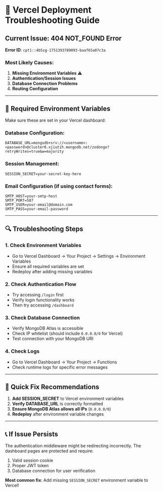# 🚨 Vercel Deployment Troubleshooting Guide

## Current Issue: 404 NOT_FOUND Error

**Error ID**: `cpt1::4b5sg-1751393789093-baaf65a07c3a`

### Most Likely Causes:

1. **Missing Environment Variables** ⚠️
2. **Authentication/Session Issues**
3. **Database Connection Problems**
4. **Routing Configuration**

---

## 🔧 Required Environment Variables

Make sure these are set in your Vercel dashboard:

### **Database Configuration**:

```
DATABASE_URL=mongodb+srv://<username>:<password>@cluster0.xjiutih.mongodb.net/zodongo?retryWrites=true&w=majority
```

### **Session Management**:

```
SESSION_SECRET=your-secret-key-here
```

### **Email Configuration** (if using contact forms):

```
SMTP_HOST=your-smtp-host
SMTP_PORT=587
SMTP_USER=your-email@domain.com
SMTP_PASS=your-email-password
```

---

## 🔍 Troubleshooting Steps

### 1. Check Environment Variables

- Go to Vercel Dashboard → Your Project → Settings → Environment Variables
- Ensure all required variables are set
- Redeploy after adding missing variables

### 2. Check Authentication Flow

- Try accessing `/login` first
- Verify login functionality works
- Then try accessing `/dashboard`

### 3. Check Database Connection

- Verify MongoDB Atlas is accessible
- Check IP whitelist (should include `0.0.0.0/0` for Vercel)
- Test connection with your MongoDB URI

### 4. Check Logs

- Go to Vercel Dashboard → Your Project → Functions
- Check runtime logs for specific error messages

---

## 🚀 Quick Fix Recommendations

1. **Add SESSION_SECRET** to Vercel environment variables
2. **Verify DATABASE_URL** is correctly formatted
3. **Ensure MongoDB Atlas allows all IPs** (`0.0.0.0/0`)
4. **Redeploy** after environment variable changes

---

## 📞 If Issue Persists

The authentication middleware might be redirecting incorrectly. The dashboard pages are protected and require:

1. Valid session cookie
2. Proper JWT token
3. Database connection for user verification

**Most common fix**: Add missing `SESSION_SECRET` environment variable to Vercel!

